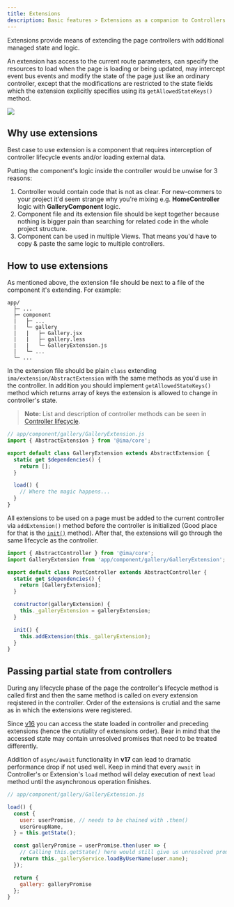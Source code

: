 ```yaml
---
title: Extensions
description: Basic features > Extensions as a companion to Controllers
---
```


Extensions provide means of extending the page controllers with additional
managed state and logic.

An extension has access to the current route
parameters, can specify the resources to load when the page is loading or
being updated, may intercept event bus events and modify the state of the
page just like an ordinary controller, except that the modifications are
restricted to the state fields which the extension explicitly specifies
using its `getAllowedStateKeys()` method.

<div class="image is-padded-with-shadow">
  <img src="{{ '/img/docs/diagram-extensions.png?v=' | append: site.github.build_revision | relative_url }}" />
</div>

## Why use extensions

Best case to use extension is a component that
requires interception of controller lifecycle events and/or loading external
data.

Putting the component's logic inside the controller would be unwise for 3
reasons:

1. Controller would contain code that is not as clear. For new-commers to
your project it'd seem strange why you're mixing e.g. **HomeController**
logic with **GalleryComponent** logic.
2. Component file and its extension file should be kept together because nothing is
bigger pain than searching for related code in the whole project structure.
3. Component can be used in multiple Views. That means you'd have to
copy & paste the same logic to multiple controllers.

## How to use extensions

As mentioned above, the extension file should be next to a file of the component
it's extending. For example:

```
app/
  ├─ ...
  ├─ component
  |   ├─ ...
  |   └─ gallery
  |   |   ├─ Gallery.jsx
  |   |   ├─ gallery.less
  |   |   └─ GalleryExtension.js
  |   └─ ...
  └─ ...
```

In the extension file should be plain `class` extending
`ima/extension/AbstractExtension` with the same methods as you'd use in the controller. In addition you should implement `getAllowedStateKeys()` method which returns array of keys the extension is allowed to change in controller's state.

> **Note:** List and description of controller methods can be seen in [Controller lifecycle](/docs/controller-lifecycle).

```javascript
// app/component/gallery/GalleryExtension.js
import { AbstractExtension } from '@ima/core';

export default class GalleryExtension extends AbstractExtension {
  static get $dependencies() {
    return [];
  }

  load() {
    // Where the magic happens...
  }
}
```

All extensions to be used on a page must be added to the current controller
via `addExtension()` method before the controller is initialized (Good
place for that is the [`init()`](/docs/controller-lifecycle#init-serverclient) method). After that, the extensions will go
through the same lifecycle as the controller.

```javascript
import { AbstractController } from '@ima/core';
import GalleryExtension from 'app/component/gallery/GalleryExtension';

export default class PostController extends AbstractController {
  static get $dependencies() {
    return [GalleryExtension];
  }

  constructor(galleryExtension) {
    this._galleryExtension = galleryExtension;
  }

  init() {
    this.addExtension(this._galleryExtension);
  }
}

```

## Passing partial state from controllers

During any lifecycle phase of the page the controller's lifecycle method is called first and then the same method is called on every extension reqistered in the controller. Order of the extensions is crutial and the same as in which the extensions were registered.

Since [v16](https://github.com/seznam/IMA.js-core/releases/tag/0.16.0) you can access the state loaded in controller and preceding extensions (hence the crutiality of extensions order). Bear in mind that the accessed state may contain unresolved promises that need to be treated differently.

Addition of `async/await` functionality in **v17** can lead to dramatic performance drop if not used well. Keep in mind that every `await` in Controller's or Extension's `load` method will delay execution of next `load` method until the asynchronous operation finishes.

```javascript
// app/component/gallery/GalleryExtension.js

load() {
  const {
    user: userPromise, // needs to be chained with .then()
    userGroupName,
  } = this.getState();

  const galleryPromise = userPromise.then(user => {
    // Calling this.getState() here would still give us unresolved promises.
    return this._galleryService.loadByUserName(user.name);
  });

  return {
    gallery: galleryPromise
  };
}
```
